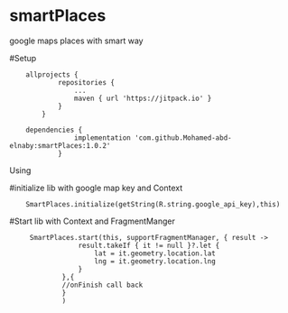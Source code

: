 # smartPlaces
google maps places with smart way

 #Setup

	    allprojects {
         		repositories {
         			...
         			maven { url 'https://jitpack.io' }
         		}
         	}

        dependencies {
         	        implementation 'com.github.Mohamed-abd-elnaby:smartPlaces:1.0.2'
             	}


 Using

 #initialize lib with google map key and Context

        SmartPlaces.initialize(getString(R.string.google_api_key),this)


 #Start lib with Context and FragmentManger

         SmartPlaces.start(this, supportFragmentManager, { result ->
                     result.takeIf { it != null }?.let {
                         lat = it.geometry.location.lat
                         lng = it.geometry.location.lng
                     }
                 },{
                 //onFinish call back
                 }
                 )



